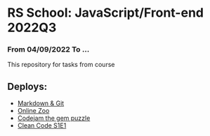 # RS School: JavaScript/Front-end 2022Q3
### From 04/09/2022 To ...

This repository for tasks from course

## Deploys:
* [Markdown & Git](https://a-hanchar.github.io/RS-School-JS-Front-end-2022Q3/rsschool-cv/cv)
* [Online Zoo](https://a-hanchar.github.io/RS-School-JS-Front-end-2022Q3/online-zoo)
* [Codejam the gem puzzle](https://a-hanchar.github.io/RS-School-JS-Front-end-2022Q3/the-gem-puzzle/)
* [Clean Code S1E1](https://a-hanchar.github.io/RS-School-JS-Front-end-2022Q3/clean-code-s1e1)
